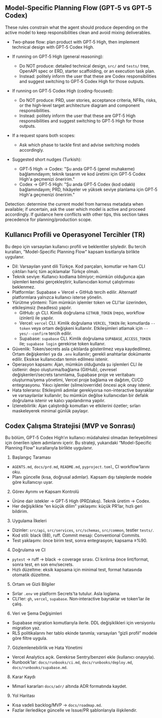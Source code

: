 
## Model-Specific Planning Flow (GPT‑5 vs GPT‑5 Codex)

These rules constrain what the agent should produce depending on the active model to keep responsibilities clean and avoid mixing deliverables.

- Two-phase flow: plan product with GPT‑5 High, then implement technical design with GPT‑5 Codex High.

- If running on GPT‑5 High (general reasoning):
  - Do NOT produce: detailed technical design, `src/` and `tests/` tree, OpenAPI spec or ERD, starter scaffolding, or an execution task plan.
  - Instead: politely inform the user that these are Codex responsibilities and suggest switching to GPT‑5 Codex High for those outputs.

- If running on GPT‑5 Codex High (coding-focused):
  - Do NOT produce: PRD, user stories, acceptance criteria, NFRs, risks, or the high‑level target architecture diagram and component responsibilities.
  - Instead: politely inform the user that these are GPT‑5 High responsibilities and suggest switching to GPT‑5 High for those outputs.

- If a request spans both scopes:
  - Ask which phase to tackle first and advise switching models accordingly.

- Suggested short nudges (Turkish):
  - GPT‑5 High → Codex: "Şu anda GPT‑5 (genel muhakeme) bağlamındayım; teknik tasarım ve kod üretimi için GPT‑5 Codex High'a geçmenizi öneririm."
  - Codex → GPT‑5 High: "Şu anda GPT‑5 Codex (kod odaklı) bağlamındayım; PRD, hikâyeler ve yüksek seviye planlama için GPT‑5 High'a geçmenizi öneririm."

Detection: determine the current model from harness metadata when available; if uncertain, ask the user which model is active and proceed accordingly. If guidance here conflicts with other tips, this section takes precedence for planning/production scope.

## Kullanıcı Profili ve Operasyonel Tercihler (TR)

Bu depo için varsayılan kullanıcı profili ve beklentiler şöyledir. Bu tercih kuralları, "Model-Specific Planning Flow" kapsam kısıtlarıyla birlikte uygulanır.

- Dil: Varsayılan yanıt dili Türkçe. Kod parçaları, komutlar ve ham CLI çıktıları hariç tüm açıklamalar Türkçe olmalı.
- Teknik seviye: Kullanıcı kodlama bilmiyor; mümkün olduğunca ajan işlemleri kendisi gerçekleştirir, kullanıcıdan komut çalıştırması beklenmez.
- Platformlar: Supabase + Vercel + GitHub tercih edilir. Alternatif platformlara yalnızca kullanıcı isterse yönelin.
- Yürütme yöntemi: Tüm mümkün işlemler token ve CLI'lar üzerinden, etkileşimsiz (headless) yapılır.
  - GitHub: `gh` CLI. Kimlik doğrulama `GITHUB_TOKEN` (repo, workflow izinleri) ile yapılır.
  - Vercel: `vercel` CLI. Kimlik doğrulama `VERCEL_TOKEN` ile; komutlarda `--token` veya ortam değişkeni kullanılır. Etkileşimleri atlamak için `--yes/--confirm` tercih edilir.
  - Supabase: `supabase` CLI. Kimlik doğrulama `SUPABASE_ACCESS_TOKEN` ile; `supabase login` gerekirse token kullanır.
- Güvenlik: Token/secrets asla çıktılarda gösterilmez veya kaydedilmez. Ortam değişkenleri ya da `.env` kullanılır; gerekli anahtarlar dokümante edilir. Eksikse kullanıcıdan temin edilmesi istenir.
- Operasyon kapsamı: Ajan, mümkün olduğunda şu işlemleri CLI ile üstlenir: depo oluşturma/bağlama (GitHub), çevresel değişkenleri/secrets tanımlama, Supabase proje ve veritabanı oluşturma/şema yönetimi, Vercel proje bağlama ve dağıtım, CI/CD entegrasyonu. Yıkıcı işlemler (silme/override) öncesi açık onay istenir.
- Hata toleransı: Etkileşimli adımlar gerekiyorsa non-interactive bayraklar ve varsayılanlar kullanılır; bu mümkün değilse kullanıcıdan bir defalık doğrulama istenir ve kalıcı yapılandırma yapılır.
- İzlenebilirlik: Ajan çalıştırdığı komutları ve etkilerini özetler; sırları maskeleyerek minimal günlük paylaşır.

## Codex Çalışma Stratejisi (MVP ve Sonrası)

Bu bölüm, GPT‑5 Codex High’ın kullanıcı müdahalesi olmadan ilerleyebilmesi için önerilen işlem adımlarını içerir. Bu strateji, yukarıdaki “Model-Specific Planning Flow” kurallarıyla birlikte uygulanır.

1) Başlangıç Taraması
- `AGENTS.md`, `docs/prd.md`, `README.md`, `pyproject.toml`, CI workflow’larını oku.
- Planı güncelle (kısa, doğrusal adımlar). Kapsam dışı taleplerde modele göre kullanıcıyı uyar.

2) Görev Ayrımı ve Kapsam Kontrolü
- Ürüne dair istekler → GPT‑5 High (PRD/akış). Teknik üretim → Codex.
- Her değişiklikte “en küçük dilim” yaklaşımı: küçük PR’lar, hızlı geri bildirim.

3) Uygulama İlkeleri
- Dizinler: `src/api`, `src/services`, `src/schemas`, `src/common`, testler `tests/`.
- Kod stili: black (88), ruff. Commit mesajı: Conventional Commits.
- Test yaklaşımı: önce birim test, sonra entegrasyon; kapsama ≥%90.

4) Doğrulama ve CI
- `pytest` → ruff → black → coverage sırası. CI kırılırsa önce lint/format, sonra test, en son env/secrets.
- Hızlı düzeltme: eksik kapsama için minimal test, format hatasında otomatik düzeltme.

5) Ortam ve Gizli Bilgiler
- Sırlar `.env` ve platform Secrets’ta tutulur. Asla loglama.
- CLI’ler: `gh`, `vercel`, `supabase`. Non‑interactive bayraklar ve token’lar ile çalış.

6) Veri ve Şema Değişimleri
- Supabase migration komutlarıyla ilerle. DDL değişiklikleri için versiyonlu migration yaz.
- RLS politikalarını her tablo ekinde tanımla; varsayılan “gizli profil” modele göre filtre uygula.

7) Gözlemlenebilirlik ve Hata Yönetimi
- Vercel Analytics açık. Gerekirse Sentry/benzeri ekle (kullanıcı onayıyla).
- Runbook’lar: `docs/runbooks/ci.md`, `docs/runbooks/deploy.md`, `docs/runbooks/supabase.md`.

8) Karar Kaydı
- Mimarî kararları `docs/adr/` altında ADR formatında kaydet.

9) Yol Haritası
- Kısa vadeli backlog/MVP → `docs/roadmap.md`.
- Fazlar ilerledikçe güncelle ve Issue/PR şablonlarıyla ilişkilendir.
